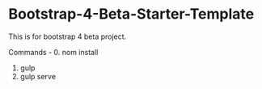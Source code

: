 # Bootstrap-4-Beta-Starter-Template
This is for bootstrap 4 beta project.

Commands - 
0. nom install
1. gulp
2. gulp serve
